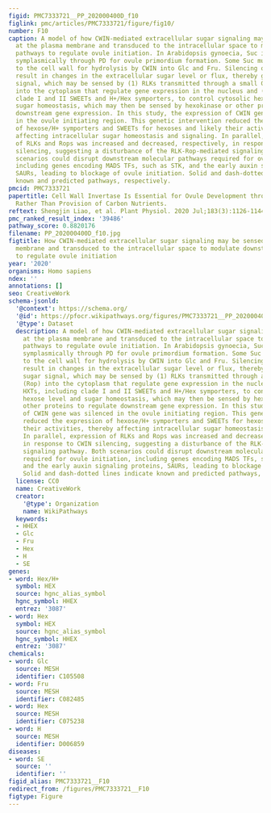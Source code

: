 ```yaml
---
figid: PMC7333721__PP_202000400D_f10
figlink: pmc/articles/PMC7333721/figure/fig10/
number: F10
caption: A model of how CWIN-mediated extracellular sugar signaling may be sensed
  at the plasma membrane and transduced to the intracellular space to modulate downstream
  pathways to regulate ovule initiation. In Arabidopsis gynoecia, Suc is unloaded
  symplasmically through PD for ovule primordium formation. Some Suc must have escaped
  to the cell wall for hydrolysis by CWIN into Glc and Fru. Silencing of CWIN would
  result in changes in the extracellular sugar level or flux, thereby generating sugar
  signal, which may be sensed by (1) RLKs transmitted through a small GTPase (Rop)
  into the cytoplasm that regulate gene expression in the nucleus and (2) HXTs, including
  clade I and II SWEETs and H+/Hex symporters, to control cytosolic hexose level and
  sugar homeostasis, which may then be sensed by hexokinase or other proteins to regulate
  downstream gene expression. In this study, the expression of CWIN gene was silenced
  in the ovule initiating region. This genetic intervention reduced the expression
  of hexose/H+ symporters and SWEETs for hexoses and likely their activities, thereby
  affecting intracellular sugar homeostasis and signaling. In parallel, expression
  of RLKs and Rops was increased and decreased, respectively, in response to CWIN
  silencing, suggesting a disturbance of the RLK-Rop-mediated signaling pathway. Both
  scenarios could disrupt downstream molecular pathways required for ovule initiation,
  including genes encoding MADS TFs, such as STK, and the early auxin signaling proteins,
  SAURs, leading to blockage of ovule initiation. Solid and dash-dotted lines indicate
  known and predicted pathways, respectively.
pmcid: PMC7333721
papertitle: Cell Wall Invertase Is Essential for Ovule Development through Sugar Signaling
  Rather Than Provision of Carbon Nutrients.
reftext: Shengjin Liao, et al. Plant Physiol. 2020 Jul;183(3):1126-1144.
pmc_ranked_result_index: '39486'
pathway_score: 0.8820176
filename: PP_202000400D_f10.jpg
figtitle: How CWIN-mediated extracellular sugar signaling may be sensed at the plasma
  membrane and transduced to the intracellular space to modulate downstream pathways
  to regulate ovule initiation
year: '2020'
organisms: Homo sapiens
ndex: ''
annotations: []
seo: CreativeWork
schema-jsonld:
  '@context': https://schema.org/
  '@id': https://pfocr.wikipathways.org/figures/PMC7333721__PP_202000400D_f10.html
  '@type': Dataset
  description: A model of how CWIN-mediated extracellular sugar signaling may be sensed
    at the plasma membrane and transduced to the intracellular space to modulate downstream
    pathways to regulate ovule initiation. In Arabidopsis gynoecia, Suc is unloaded
    symplasmically through PD for ovule primordium formation. Some Suc must have escaped
    to the cell wall for hydrolysis by CWIN into Glc and Fru. Silencing of CWIN would
    result in changes in the extracellular sugar level or flux, thereby generating
    sugar signal, which may be sensed by (1) RLKs transmitted through a small GTPase
    (Rop) into the cytoplasm that regulate gene expression in the nucleus and (2)
    HXTs, including clade I and II SWEETs and H+/Hex symporters, to control cytosolic
    hexose level and sugar homeostasis, which may then be sensed by hexokinase or
    other proteins to regulate downstream gene expression. In this study, the expression
    of CWIN gene was silenced in the ovule initiating region. This genetic intervention
    reduced the expression of hexose/H+ symporters and SWEETs for hexoses and likely
    their activities, thereby affecting intracellular sugar homeostasis and signaling.
    In parallel, expression of RLKs and Rops was increased and decreased, respectively,
    in response to CWIN silencing, suggesting a disturbance of the RLK-Rop-mediated
    signaling pathway. Both scenarios could disrupt downstream molecular pathways
    required for ovule initiation, including genes encoding MADS TFs, such as STK,
    and the early auxin signaling proteins, SAURs, leading to blockage of ovule initiation.
    Solid and dash-dotted lines indicate known and predicted pathways, respectively.
  license: CC0
  name: CreativeWork
  creator:
    '@type': Organization
    name: WikiPathways
  keywords:
  - HHEX
  - Glc
  - Fru
  - Hex
  - H
  - SE
genes:
- word: Hex/H+
  symbol: HEX
  source: hgnc_alias_symbol
  hgnc_symbol: HHEX
  entrez: '3087'
- word: Hex
  symbol: HEX
  source: hgnc_alias_symbol
  hgnc_symbol: HHEX
  entrez: '3087'
chemicals:
- word: Glc
  source: MESH
  identifier: C105508
- word: Fru
  source: MESH
  identifier: C082485
- word: Hex
  source: MESH
  identifier: C075238
- word: H
  source: MESH
  identifier: D006859
diseases:
- word: SE
  source: ''
  identifier: ''
figid_alias: PMC7333721__F10
redirect_from: /figures/PMC7333721__F10
figtype: Figure
---
```


